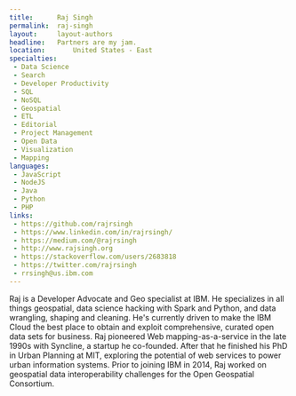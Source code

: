 ```yaml
---
title:      Raj Singh
permalink:  raj-singh
layout:     layout-authors
headline:   Partners are my jam.
location:		United States - East
specialties:
 - Data Science
 - Search
 - Developer Productivity
 - SQL
 - NoSQL
 - Geospatial
 - ETL
 - Editorial
 - Project Management
 - Open Data
 - Visualization
 - Mapping
languages:
 - JavaScript
 - NodeJS
 - Java
 - Python
 - PHP
links:
 - https://github.com/rajrsingh
 - https://www.linkedin.com/in/rajrsingh/
 - https://medium.com/@rajrsingh
 - http://www.rajsingh.org
 - https://stackoverflow.com/users/2683818
 - https://twitter.com/rajrsingh
 - rrsingh@us.ibm.com
---
```


Raj is a Developer Advocate and Geo specialist at IBM. He specializes in all things geospatial, data science hacking with Spark and Python, and data wrangling, shaping and cleaning. He's currently driven to make the IBM Cloud the best place to obtain and exploit comprehensive, curated open data sets for business. Raj pioneered Web mapping-as-a-service in the late 1990s with Syncline, a startup he co-founded. After that he finished his PhD in Urban Planning at MIT, exploring the potential of web services to power urban information systems. Prior to joining IBM in 2014, Raj worked on geospatial data interoperability challenges for the Open Geospatial Consortium.